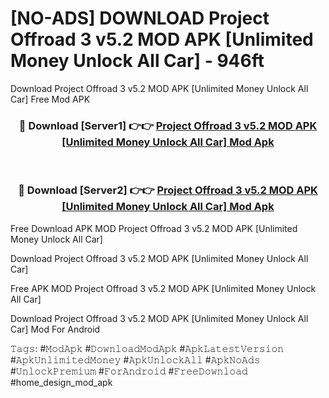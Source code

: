 # [NO-ADS] DOWNLOAD Project Offroad 3 v5.2 MOD APK [Unlimited Money Unlock All Car] - 946ft
Download Project Offroad 3 v5.2 MOD APK [Unlimited Money Unlock All Car] Free Mod APK

<div align="center">
<h3>🔴 Download [Server1] 👉👉 <a href="https://apk-comot.site?title=Project_Offroad_3_v5.2_MOD_APK_[Unlimited_Money_Unlock_All_Car]">Project Offroad 3 v5.2 MOD APK [Unlimited Money Unlock All Car] Mod Apk</a></h3><br>

<h3>🔴 Download [Server2] 👉👉 <a href="https://apk-comot.site?title=Project_Offroad_3_v5.2_MOD_APK_[Unlimited_Money_Unlock_All_Car]">Project Offroad 3 v5.2 MOD APK [Unlimited Money Unlock All Car] Mod Apk</a></h3>
</div>


Free Download APK MOD Project Offroad 3 v5.2 MOD APK [Unlimited Money Unlock All Car]

Download Project Offroad 3 v5.2 MOD APK [Unlimited Money Unlock All Car] 

Free APK MOD Project Offroad 3 v5.2 MOD APK [Unlimited Money Unlock All Car] 

Download Project Offroad 3 v5.2 MOD APK [Unlimited Money Unlock All Car] Mod For Android

𝚃𝚊𝚐𝚜: #𝙼𝚘𝚍𝙰𝚙𝚔 #𝙳𝚘𝚠𝚗𝚕𝚘𝚊𝚍𝙼𝚘𝚍𝙰𝚙𝚔 #𝙰𝚙𝚔𝙻𝚊𝚝𝚎𝚜𝚝𝚅𝚎𝚛𝚜𝚒𝚘𝚗 #𝙰𝚙𝚔𝚄𝚗𝚕𝚒𝚖𝚒𝚝𝚎𝚍𝙼𝚘𝚗𝚎𝚢 #𝙰𝚙𝚔𝚄𝚗𝚕𝚘𝚌𝚔𝙰𝚕𝚕 #𝙰𝚙𝚔𝙽𝚘𝙰𝚍𝚜 #𝚄𝚗𝚕𝚘𝚌𝚔𝙿𝚛𝚎𝚖𝚒𝚞𝚖 #𝙵𝚘𝚛𝙰𝚗𝚍𝚛𝚘𝚒𝚍 #𝙵𝚛𝚎𝚎𝙳𝚘𝚠𝚗𝚕𝚘𝚊𝚍 #home_design_mod_apk